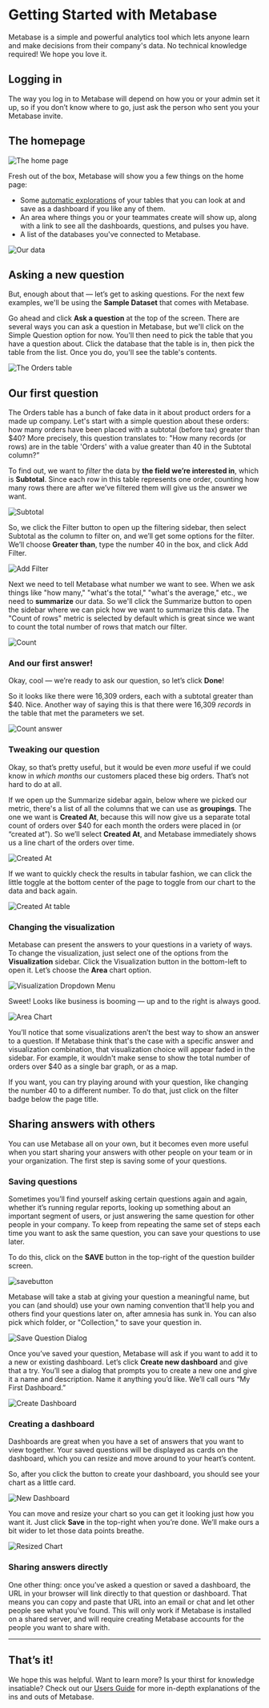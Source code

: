 # Getting Started with Metabase

Metabase is a simple and powerful analytics tool which lets anyone learn and make decisions from their company's data. No technical knowledge required! We hope you love it.

## Logging in

The way you log in to Metabase will depend on how you or your admin set it up, so if you don’t know where to go, just ask the person who sent you your Metabase invite.

## The homepage

![The home page](./images/EmptyHomepage.png)

Fresh out of the box, Metabase will show you a few things on the home page:

- Some [automatic explorations](./users-guide/14-x-rays.md) of your tables that you can look at and save as a dashboard if you like any of them.
- An area where things you or your teammates create will show up, along with a link to see all the dashboards, questions, and pulses you have.
- A list of the databases you've connected to Metabase.

![Our data](./users-guide/images/our-data.png)

## Asking a new question

But, enough about that — let’s get to asking questions. For the next few examples, we'll be using the **Sample Dataset** that comes with Metabase.

Go ahead and click **Ask a question** at the top of the screen. There are several ways you can ask a question in Metabase, but we'll click on the Simple Question option for now. You'll then need to pick the table that you have a question about. Click the database that the table is in, then pick the table from the list. Once you do, you'll see the table's contents.

![The Orders table](images/OrdersTable.png)

## Our first question

The Orders table has a bunch of fake data in it about product orders for a made up company. Let's start with a simple question about these orders: how many orders have been placed with a subtotal (before tax) greater than \$40? More precisely, this question translates to: "How many records (or rows) are in the table 'Orders' with a value greater than 40 in the Subtotal column?”

To find out, we want to _filter_ the data by **the field we’re interested in**, which is **Subtotal**. Since each row in this table represents one order, counting how many rows there are after we’ve filtered them will give us the answer we want.

![Subtotal](images/Subtotal.png)

So, we click the Filter button to open up the filtering sidebar, then select Subtotal as the column to filter on, and we’ll get some options for the filter. We’ll choose **Greater than**, type the number 40 in the box, and click Add Filter.

![Add Filter](images/AddFilter.png)

Next we need to tell Metabase what number we want to see. When we ask things like "how many," "what's the total," "what's the average," etc., we need to **summarize** our data. So we'll click the Summarize button to open the sidebar where we can pick how we want to summarize this data. The "Count of rows" metric is selected by default which is great since we want to count the total number of rows that match our filter.

![Count](images/Count.png)

### And our first answer!

Okay, cool — we’re ready to ask our question, so let’s click **Done**!

So it looks like there were 16,309 orders, each with a subtotal greater than \$40. Nice. Another way of saying this is that there were 16,309 _records_ in the table that met the parameters we set.

![Count answer](images/CountAnswer.png)

### Tweaking our question

Okay, so that’s pretty useful, but it would be even _more_ useful if we could know in _which months_ our customers placed these big orders. That’s not hard to do at all.

If we open up the Summarize sidebar again, below where we picked our metric, there's a list of all the columns that we can use as **groupings**. The one we want is **Created At**, because this will now give us a separate total count of orders over \$40 for each month the orders were placed in (or “created at”). So we’ll select **Created At**, and Metabase immediately shows us a line chart of the orders over time.

![Created At](images/CreatedAt.png)

If we want to quickly check the results in tabular fashion, we can click the little toggle at the bottom center of the page to toggle from our chart to the data and back again.

![Created At table](images/CountByMonthTable.png)

### Changing the visualization

Metabase can present the answers to your questions in a variety of ways. To change the visualization, just select one of the options from the **Visualization** sidebar. Click the Visualization button in the bottom-left to open it. Let’s choose the **Area** chart option.

![Visualization Dropdown Menu](images/VisualizationMenu.png)

Sweet! Looks like business is booming — up and to the right is always good.

![Area Chart](images/AreaChart.png)

You’ll notice that some visualizations aren’t the best way to show an answer to a question. If Metabase think that's the case with a specific answer and visualization combination, that visualization choice will appear faded in the sidebar. For example, it wouldn't make sense to show the total number of orders over \$40 as a single bar graph, or as a map.

If you want, you can try playing around with your question, like changing the number 40 to a different number. To do that, just click on the filter badge below the page title.

## Sharing answers with others

You can use Metabase all on your own, but it becomes even more useful when you start sharing your answers with other people on your team or in your organization. The first step is saving some of your questions.

### Saving questions

Sometimes you’ll find yourself asking certain questions again and again, whether it’s running regular reports, looking up something about an important segment of users, or just answering the same question for other people in your company. To keep from repeating the same set of steps each time you want to ask the same question, you can save your questions to use later.

To do this, click on the **SAVE** button in the top-right of the question builder screen.

![savebutton](images/SaveButton.png)

Metabase will take a stab at giving your question a meaningful name, but you can (and should) use your own naming convention that’ll help you and others find your questions later on, after amnesia has sunk in. You can also pick which folder, or "Collection," to save your question in.

![Save Question Dialog](images/SaveQuestionDialog.png)

Once you’ve saved your question, Metabase will ask if you want to add it to a new or existing dashboard. Let’s click **Create new dashboard** and give that a try. You’ll see a dialog that prompts you to create a new one and give it a name and description. Name it anything you’d like. We’ll call ours “My First Dashboard.”

![Create Dashboard](images/CreateDashboard.png)

### Creating a dashboard

Dashboards are great when you have a set of answers that you want to view together. Your saved questions will be displayed as cards on the dashboard, which you can resize and move around to your heart’s content.

So, after you click the button to create your dashboard, you should see your chart as a little card.

![New Dashboard](images/NewDashboard.png)

You can move and resize your chart so you can get it looking just how you want it. Just click **Save** in the top-right when you’re done. We’ll make ours a bit wider to let those data points breathe.

![Resized Chart](images/ResizedChart.png)

### Sharing answers directly

One other thing: once you’ve asked a question or saved a dashboard, the URL in your browser will link directly to that question or dashboard. That means you can copy and paste that URL into an email or chat and let other people see what you’ve found. This will only work if Metabase is installed on a shared server, and will require creating Metabase accounts for the people you want to share with.

---

## That’s it!

We hope this was helpful. Want to learn more? Is your thirst for knowledge insatiable? Check out our [Users Guide](users-guide/start.md) for more in-depth explanations of the ins and outs of Metabase.

